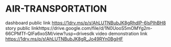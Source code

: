 # AIR-TRANSPORTATION


dashboard public link https://1drv.ms/p/s!AhLUTNBubJK8gRhdlP-6lsPIhBH8
story public linkhttps://drive.google.com/file/d/1N0UooS5mOMYg2m-66CPMTf-QIFa6xoSM/view?usp=drivesdk
video demonstration link https://1drv.ms/p/s!AhLUTNBubJK8gR_Jo49RYn0BgiHF
